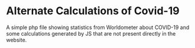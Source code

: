 # Alternate Calculations of Covid-19

A simple php file showing statistics from Worldometer about COVID-19 and some calculations generated by JS that are not present directly in the website.